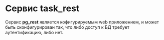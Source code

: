 # Сервис task_rest

Сервис **pg_rest** является кофигурируемым web приложением, и может быть
сконфигурирован так, что либо доступ к БД требует аутентификацию, либо нет.
